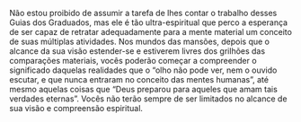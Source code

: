 ﻿Não estou proibido de assumir a tarefa de lhes contar o trabalho desses Guias dos Graduados, mas ele é tão ultra-espiritual que perco a esperança de ser capaz de retratar adequadamente para a mente material um conceito de suas múltiplas atividades. Nos mundos das mansões, depois que o alcance da sua visão estender-se e estiverem livres dos grilhões das comparações materiais, vocês poderão começar a compreender o significado daquelas realidades que o “olho não pode ver, nem o ouvido escutar, e que nunca entraram no conceito das mentes humanas”, até mesmo aquelas coisas que “Deus preparou para aqueles que amam tais verdades eternas”. Vocês não terão  sempre de ser limitados no alcance de sua visão e compreensão espiritual.